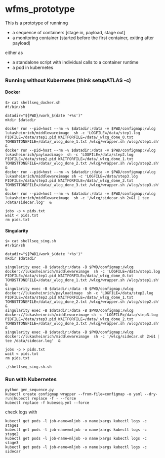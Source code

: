 # wfms_prototype

This is a prototype of runninng

* a sequence of containers [stage in, payload, stage out]
* a monitoring container (started before the first container, exiting after payload)

either as
* a standalone script with individual calls to a container runtime
* a pod in kubernetes


### Running without Kubernetes (think setupATLAS -c)

#### Docker
```
$> cat shellseq_docker.sh
#!/bin/sh

datadir="${PWD}/work_$(date '+%s')"
mkdir $datadir

docker run --pid=host --rm -v $datadir:/data -v $PWD/configmap:/wlcg lukasheinrich/middlewareimage  sh -c 'LOGFILE=/data/step1.log PIDFILE=/data/step1.pid WAITFORFILE=/data/_wlcg_done_0.txt TOMBSTTONEFILE=/data/_wlcg_done_1.txt /wlcg/wrapper.sh /wlcg/step1.sh'  &
docker run --pid=host --rm -v $datadir:/data -v $PWD/configmap:/wlcg lukasheinrich/payloadimage  sh -c 'LOGFILE=/data/step2.log PIDFILE=/data/step2.pid WAITFORFILE=/data/_wlcg_done_1.txt TOMBSTTONEFILE=/data/_wlcg_done_2.txt /wlcg/wrapper.sh /wlcg/step2.sh'  &
docker run --pid=host --rm -v $datadir:/data -v $PWD/configmap:/wlcg lukasheinrich/middlewareimage sh -c 'LOGFILE=/data/step3.log PIDFILE=/data/step3.pid WAITFORFILE=/data/_wlcg_done_2.txt TOMBSTTONEFILE=/data/_wlcg_done_3.txt /wlcg/wrapper.sh /wlcg/step3.sh'  &
docker run --pid=host --rm -v $datadir:/data -v $PWD/configmap:/wlcg lukasheinrich/middlewareimage  sh -c '/wlcg/sidecar.sh 2>&1 | tee /data/sidecar.log'  &

jobs -p > pids.txt
wait < pids.txt
rm pids.txt
```
#### Singularity

```
$> cat shellseq_sing.sh
#!/bin/sh

datadir="${PWD}/work_$(date '+%s')"
mkdir $datadir

singularity exec -B $datadir:/data -B $PWD/configmap:/wlcg docker://lukasheinrich/middlewareimage  sh -c 'LOGFILE=/data/step1.log PIDFILE=/data/step1.pid WAITFORFILE=/data/_wlcg_done_0.txt TOMBSTTONEFILE=/data/_wlcg_done_1.txt /wlcg/wrapper.sh /wlcg/step1.sh'  &
singularity exec -B $datadir:/data -B $PWD/configmap:/wlcg docker://lukasheinrich/payloadimage  sh -c 'LOGFILE=/data/step2.log PIDFILE=/data/step2.pid WAITFORFILE=/data/_wlcg_done_1.txt TOMBSTTONEFILE=/data/_wlcg_done_2.txt /wlcg/wrapper.sh /wlcg/step2.sh'  &
singularity exec -B $datadir:/data -B $PWD/configmap:/wlcg docker://lukasheinrich/middlewareimage sh -c 'LOGFILE=/data/step3.log PIDFILE=/data/step3.pid WAITFORFILE=/data/_wlcg_done_2.txt TOMBSTTONEFILE=/data/_wlcg_done_3.txt /wlcg/wrapper.sh /wlcg/step3.sh'  &
singularity exec -B $datadir:/data -B $PWD/configmap:/wlcg docker://lukasheinrich/middlewareimage  sh -c '/wlcg/sidecar.sh 2>&1 | tee /data/sidecar.log'  &

jobs -p > pids.txt
wait < pids.txt
rm pids.txt
```

```
./shellseq_sing.sh.sh
```

### Run with Kubernetes

```
python gen_sequence.py
kubectl create configmap wrapper --from-file=configmap -o yaml --dry-run|kubectl replace -f - --force
kubectl replace -f kubeseq.yml --force
```

check logs with

```
kubectl get pods -l job-name=mljob -o name|xargs kubectl logs -c stage1
kubectl get pods -l job-name=mljob -o name|xargs kubectl logs -c stage2
kubectl get pods -l job-name=mljob -o name|xargs kubectl logs -c stage3
kubectl get pods -l job-name=mljob -o name|xargs kubectl logs -c sidecar
```
